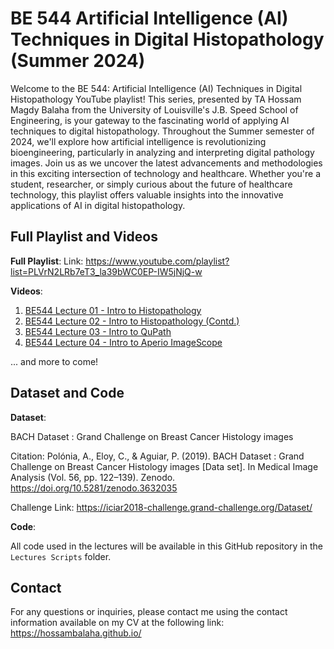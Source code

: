 # BE 544 Artificial Intelligence (AI) Techniques in Digital Histopathology (Summer 2024)

Welcome to the BE 544: Artificial Intelligence (AI) Techniques in Digital Histopathology YouTube playlist! This series,
presented by TA Hossam Magdy Balaha from the University of Louisville's J.B. Speed School of Engineering, is your
gateway to the fascinating world of applying AI techniques to digital histopathology. Throughout the Summer semester of
2024, we'll explore how artificial intelligence is revolutionizing bioengineering, particularly in analyzing and
interpreting digital pathology images. Join us as we uncover the latest advancements and methodologies in this exciting
intersection of technology and healthcare. Whether you're a student, researcher, or simply curious about the future of
healthcare technology, this playlist offers valuable insights into the innovative applications of AI in digital
histopathology.

## Full Playlist and Videos

**Full Playlist**:
Link: https://www.youtube.com/playlist?list=PLVrN2LRb7eT3_la39bWC0EP-IW5jNjQ-w

**Videos**:

1. [BE544 Lecture 01 - Intro to Histopathology](https://youtu.be/e6RCziIUaB8)
2. [BE544 Lecture 02 - Intro to Histopathology (Contd.)](https://youtu.be/HcG7DQJgFvQ)
3. [BE544 Lecture 03 - Intro to QuPath](https://youtu.be/m2rRXoqZWOg)
4. [BE544 Lecture 04 - Intro to Aperio ImageScope](https://youtu.be/1p0fDFCv34s)

... and more to come!

## Dataset and Code

**Dataset**:

BACH Dataset : Grand Challenge on Breast Cancer Histology images

Citation: Polónia, A., Eloy, C., & Aguiar, P. (2019). BACH Dataset : Grand Challenge on Breast Cancer Histology
images [Data set]. In Medical Image Analysis (Vol. 56, pp. 122–139). Zenodo. https://doi.org/10.5281/zenodo.3632035

Challenge Link: https://iciar2018-challenge.grand-challenge.org/Dataset/

**Code**:

All code used in the lectures will be available in this GitHub repository in the `Lectures Scripts` folder.

## Contact

For any questions or inquiries, please contact me using the contact information available on my CV at the following
link: https://hossambalaha.github.io/
